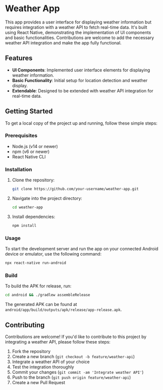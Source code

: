 # Weather App

This app provides a user interface for displaying weather information but requires integration with a weather API to fetch real-time data. It's built using React Native, demonstrating the implementation of UI components and basic functionalities. Contributions are welcome to add the necessary weather API integration and make the app fully functional.

## Features

- **UI Components**: Implemented user interface elements for displaying weather information.
- **Basic Functionality**: Initial setup for location detection and weather display.
- **Extendable**: Designed to be extended with weather API integration for real-time data.

## Getting Started

To get a local copy of the project up and running, follow these simple steps:

### Prerequisites

- Node.js (v14 or newer)
- npm (v6 or newer)
- React Native CLI

### Installation

1. Clone the repository:
   ```sh
   git clone https://github.com/your-username/weather-app.git
   ```

2. Navigate into the project directory:
   ```sh
   cd weather-app
   ```

3. Install dependencies:
   ```sh
   npm install
   ```

### Usage

To start the development server and run the app on your connected Android device or emulator, use the following command:

```sh
npx react-native run-android
```

### Build

To build the APK for release, run:

```sh
cd android && ./gradlew assembleRelease
```

The generated APK can be found at `android/app/build/outputs/apk/release/app-release.apk`.

## Contributing

Contributions are welcome! If you'd like to contribute to this project by integrating a weather API, please follow these steps:

1. Fork the repository
2. Create a new branch (`git checkout -b feature/weather-api`)
3. Integrate a weather API of your choice
4. Test the integration thoroughly
5. Commit your changes (`git commit -am 'Integrate weather API'`)
6. Push to the branch (`git push origin feature/weather-api`)
7. Create a new Pull Request

